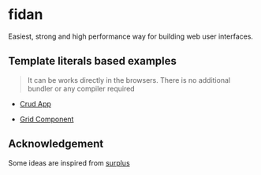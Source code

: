 # fidan

Easiest, strong and high performance way for building web user interfaces.

## Template literals based examples

> It can be works directly in the browsers. There is no additional bundler or any compiler required

- [Crud App](https://codesandbox.io/s/jnj869m5zy)

- [Grid Component](https://codesandbox.io/embed/github/ismail-codar/fidan-html-examples/tree/master/?fontsize=14&initialpath=%2Fexamples%2Fbasic%2Fgrid%2Findex.html&module=%2Fexamples%2Fbasic%2Fgrid%2Fdemo-grid.ts)

## Acknowledgement

Some ideas are inspired from [surplus](https://github.com/adamhaile/surplus)
